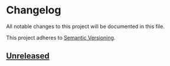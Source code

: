 # Changelog

All notable changes to this project will be documented in this file.

This project adheres to [Semantic Versioning](https://semver.org/spec/v2.0.0.html).

## [Unreleased]

[unreleased]: https://github.com/Pop-Code/nestjs-mongo/compare/v0.1.5...HEAD
